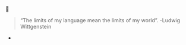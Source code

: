 :lollipop:
>“The limits of my language mean the limits of my world”.                      -Ludwig Wittgenstein

* 

